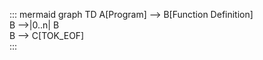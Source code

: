 ::: mermaid
graph TD
    A[Program] --> B[Function Definition]        
    B -->|0..n| B  
    B --> C[TOK_EOF]  
:::

